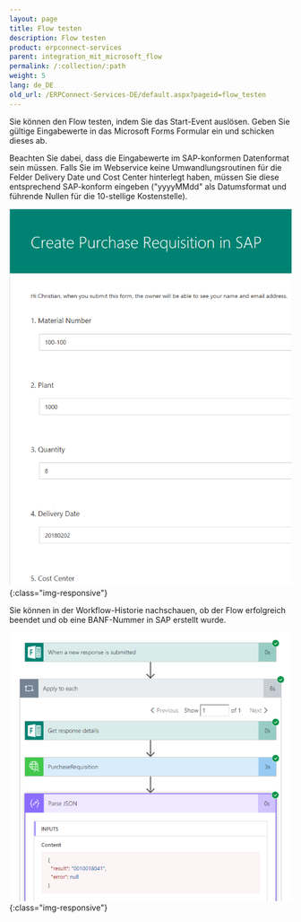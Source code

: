 ```yaml
---
layout: page
title: Flow testen
description: Flow testen
product: erpconnect-services
parent: integration_mit_microsoft_flow
permalink: /:collection/:path
weight: 5
lang: de_DE
old_url: /ERPConnect-Services-DE/default.aspx?pageid=flow_testen
---
```


Sie können den Flow testen, indem Sie das Start-Event auslösen. Geben Sie gültige Eingabewerte in das Microsoft Forms Formular ein und schicken dieses ab.

Beachten Sie dabei, dass die Eingabewerte im SAP-konformen Datenformat sein müssen. Falls Sie im Webservice keine Umwandlungsroutinen für die Felder Delivery Date und Cost Center hinterlegt haben, müssen Sie diese entsprechend SAP-konform eingeben ("yyyyMMdd" als Datumsformat und führende Nullen für die 10-stellige Kostenstelle).

![ecscore_flow_6](/img/content/ecscore_flow_6.png){:class="img-responsive"}

Sie können in der Workflow-Historie nachschauen, ob der Flow erfolgreich beendet und ob eine BANF-Nummer in SAP erstellt wurde.  

![ecscore_flow_13](/img/content/ecscore_flow_13.png){:class="img-responsive"}
